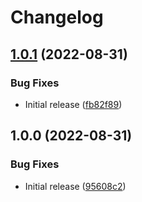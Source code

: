 # Changelog

## [1.0.1](https://github.com/navikt/bidrag-ui-common/compare/v1.0.0...v1.0.1) (2022-08-31)


### Bug Fixes

* Initial release ([fb82f89](https://github.com/navikt/bidrag-ui-common/commit/fb82f89f109bfe121be41c1f9f3865c50aff20eb))

## 1.0.0 (2022-08-31)


### Bug Fixes

* Initial release ([95608c2](https://github.com/navikt/bidrag-ui-common/commit/95608c2461eba04203400195fa09dd8e8594ecdb))
